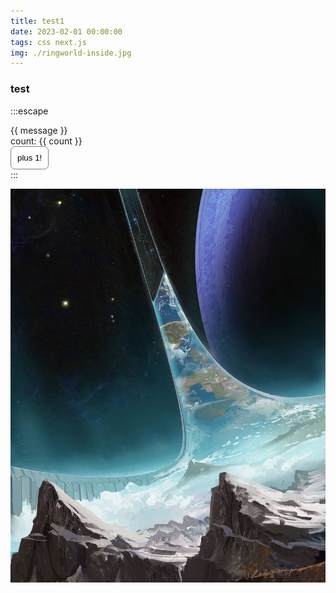 ```yaml
---
title: test1
date: 2023-02-01 00:00:00
tags: css next.js
img: ./ringworld-inside.jpg
---
```


### test

:::escape
<div id="vue-app">
  <div>{{ message }}</div>
  <div>count: {{ count }}</div>
  <button class="plus-btn" @click="count++">plus 1!</button>
</div>
:::


<script src="https://cdnjs.cloudflare.com/ajax/libs/vue/3.3.8/vue.global.min.js" integrity="sha512-KIbZu0J3AOx0bmI4fHEpxyM6/YKIRBgCXDrrF0OBFTHvjDeAZ/vBIvVqZwdehD7dJN228/7lK9KJ55k4ZziQTA==" crossorigin="anonymous" referrerpolicy="no-referrer" defer></script>

<script>
  console.log('inline')
</script>

<style>
.plus-btn {
  border: 1px solid gray;
  border-radius: 7px;
  padding: 10px;
  background: #fff;
}
</style>

![ringworld](./ringworld-inside.jpg)



  <div class="chart-container"></div>
<link rel="stylesheet" href="./main.css"></link>
<script type="module" src="./main.js" defer></script>